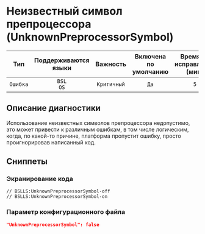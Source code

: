 # Неизвестный символ препроцессора (UnknownPreprocessorSymbol)

| Тип | Поддерживаются<br/>языки | Важность | Включена<br/>по умолчанию | Время на<br/>исправление (мин) | Тэги |
| :-: | :-: | :-: | :-: | :-: | :-: |
| `Ошибка` | `BSL`<br/>`OS` | `Критичный` | `Да` | `5` | `standard`<br/>`error` |

<!-- Блоки выше заполняются автоматически, не трогать -->
## Описание диагностики

Использование неизвестных символов препроцессора недопустимо, это может привести к различным ошибкам, в том числе логическим, когда, по какой-то причине, платформа пропустит ошибку, просто проигнорировав написанный код.

## Сниппеты

<!-- Блоки ниже заполняются автоматически, не трогать -->
### Экранирование кода

```bsl
// BSLLS:UnknownPreprocessorSymbol-off
// BSLLS:UnknownPreprocessorSymbol-on
```

### Параметр конфигурационного файла

```json
"UnknownPreprocessorSymbol": false
```
